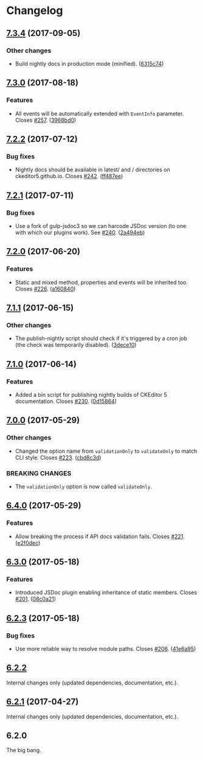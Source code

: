 Changelog
=========

## [7.3.4](https://github.com/ckeditor/ckeditor5-dev/compare/@ckeditor/ckeditor5-dev-docs@7.3.0...@ckeditor/ckeditor5-dev-docs@7.3.4) (2017-09-05)

### Other changes

* Build nightly docs in production mode (minified). ([6315c74](https://github.com/ckeditor/ckeditor5-dev/commit/6315c74))


## [7.3.0](https://github.com/ckeditor/ckeditor5-dev/compare/@ckeditor/ckeditor5-dev-docs@7.2.2...@ckeditor/ckeditor5-dev-docs@7.3.0) (2017-08-18)

### Features

* All events will be automatically extended with `EventInfo` parameter. Closes [#257](https://github.com/ckeditor/ckeditor5-dev/issues/257). ([3968bd0](https://github.com/ckeditor/ckeditor5-dev/commit/3968bd0))


## [7.2.2](https://github.com/ckeditor/ckeditor5-dev/compare/@ckeditor/ckeditor5-dev-docs@7.2.1...@ckeditor/ckeditor5-dev-docs@7.2.2) (2017-07-12)

### Bug fixes

* Nightly docs should be available in latest/ and <version>/ directories on ckeditor5.github.io. Closes [#242](https://github.com/ckeditor/ckeditor5-dev/issues/242). ([ff487ee](https://github.com/ckeditor/ckeditor5-dev/commit/ff487ee))


## [7.2.1](https://github.com/ckeditor/ckeditor5-dev/compare/@ckeditor/ckeditor5-dev-docs@7.2.0...@ckeditor/ckeditor5-dev-docs@7.2.1) (2017-07-11)

### Bug fixes

* Use a fork of gulp-jsdoc3 so we can harcode JSDoc version (to one with which our plugins work). See [#240](https://github.com/ckeditor/ckeditor5-dev/issues/240). ([2a494eb](https://github.com/ckeditor/ckeditor5-dev/commit/2a494eb))


## [7.2.0](https://github.com/ckeditor/ckeditor5-dev/compare/@ckeditor/ckeditor5-dev-docs@7.1.1...@ckeditor/ckeditor5-dev-docs@7.2.0) (2017-06-20)

### Features

* Static and mixed method, properties and events will be inherited too. Closes [#226](https://github.com/ckeditor/ckeditor5-dev/issues/226). ([a160840](https://github.com/ckeditor/ckeditor5-dev/commit/a160840))


## [7.1.1](https://github.com/ckeditor/ckeditor5-dev/compare/@ckeditor/ckeditor5-dev-docs@7.1.0...@ckeditor/ckeditor5-dev-docs@7.1.1) (2017-06-15)

### Other changes

* The publish-nightly script should check if it's triggered by a cron job (the check was temporarily disabled). ([3dece10](https://github.com/ckeditor/ckeditor5-dev/commit/3dece10))


## [7.1.0](https://github.com/ckeditor/ckeditor5-dev/compare/@ckeditor/ckeditor5-dev-docs@7.0.0...@ckeditor/ckeditor5-dev-docs@7.1.0) (2017-06-14)

### Features

* Added a bin script for publishing nightly builds of CKEditor 5 documentation. Closes [#230](https://github.com/ckeditor/ckeditor5-dev/issues/230). ([0d15864](https://github.com/ckeditor/ckeditor5-dev/commit/0d15864))


## [7.0.0](https://github.com/ckeditor/ckeditor5-dev/compare/@ckeditor/ckeditor5-dev-docs@6.4.0...@ckeditor/ckeditor5-dev-docs@7.0.0) (2017-05-29)

### Other changes

* Changed the option name from `validationOnly` to `validateOnly` to match CLI style. Closes [#223](https://github.com/ckeditor/ckeditor5-dev/issues/223). ([cbd8c3d](https://github.com/ckeditor/ckeditor5-dev/commit/cbd8c3d))

### BREAKING CHANGES

* The `validationOnly` option is now called `validateOnly`.


## [6.4.0](https://github.com/ckeditor/ckeditor5-dev/compare/@ckeditor/ckeditor5-dev-docs@6.3.0...@ckeditor/ckeditor5-dev-docs@6.4.0) (2017-05-29)

### Features

* Allow breaking the process if API docs validation fails. Closes [#221](https://github.com/ckeditor/ckeditor5-dev/issues/221). ([e2f0dec](https://github.com/ckeditor/ckeditor5-dev/commit/e2f0dec))


## [6.3.0](https://github.com/ckeditor/ckeditor5-dev/compare/@ckeditor/ckeditor5-dev-docs@6.2.3...@ckeditor/ckeditor5-dev-docs@6.3.0) (2017-05-18)

### Features

* Introduced JSDoc plugin enabling inheritance of static members. Closes [#201](https://github.com/ckeditor/ckeditor5-dev/issues/201). ([08c0a21](https://github.com/ckeditor/ckeditor5-dev/commit/08c0a21))


## [6.2.3](https://github.com/ckeditor/ckeditor5-dev/compare/@ckeditor/ckeditor5-dev-docs@6.2.2...@ckeditor/ckeditor5-dev-docs@6.2.3) (2017-05-18)

### Bug fixes

* Use more reliable way to resolve module paths. Closes [#206](https://github.com/ckeditor/ckeditor5-dev/issues/206). ([41e6a95](https://github.com/ckeditor/ckeditor5-dev/commit/41e6a95))


## [6.2.2](https://github.com/ckeditor/ckeditor5-dev/compare/@ckeditor/ckeditor5-dev-docs@6.2.1...@ckeditor/ckeditor5-dev-docs@6.2.2)

Internal changes only (updated dependencies, documentation, etc.).


## [6.2.1](https://github.com/ckeditor/ckeditor5-dev/compare/@ckeditor/ckeditor5-dev-docs@6.2.0...@ckeditor/ckeditor5-dev-docs@6.2.1) (2017-04-27)

Internal changes only (updated dependencies, documentation, etc.).


## 6.2.0

The big bang.
